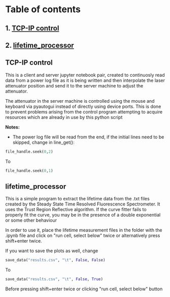 # Table of contents

## 1. [TCP-IP control](#item1)
## 2. [lifetime_processor](#item1)

## TCP-IP control <a name = "item1"></a>
This is a client and server jupyter notebook pair, created to continuosly read data from a power log file as it is being
written and then interpolate the laser attenuator position and send it to the server machine to adjust the attenuator.

The attenuator in the server machine is controlled using the mouse and keyboard via pyautogui instead of directly using
device ports. This is done to prevent problems arising from the control program attempting to acquire resources which
are already in use by this python script

<b>Notes:</b>
- The power log file will be read from the end, if the initial lines need to be skipped, change in line_get():
```python
file_handle.seek(0,2)
```
To
```python
file_handle.seek(0,1)
```


## lifetime_processor <a name = "item2"></a>
This is a simple program to extract the lifetime data from the .txt files created by the Steady State Time Resolved 
Fluorescence Spectrometer. It uses the Trust Region Reflective algorithm. If the curve fitter fails to properly fit the
curve, you may be in the presence of a double exponential or some other behaviour

In order to use it, place the lifetime measurement files in the folder with the .ipynb file and click on "run cell,
select below" twice or alternatively press shift+enter twice.

If you want to save the plots as well, change
```python
save_data("results.csv", "\t", False, False)
```
To
```python
save_data("results.csv", "\t", False, True)
```
 Before pressing shift+enter twice or clicking "run cell, select below" button

